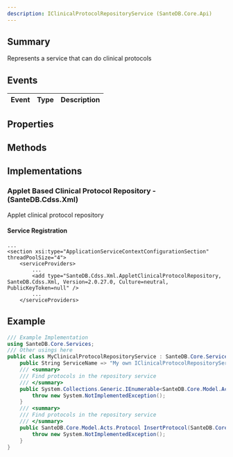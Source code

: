 ```yaml
---
description: IClinicalProtocolRepositoryService (SanteDB.Core.Api)
---
```


## Summary
Represents a service that can do clinical protocols

## Events

|Event|Type|Description|
|-|-|-|

## Properties


## Methods


## Implementations


### Applet Based Clinical Protocol Repository - (SanteDB.Cdss.Xml)
Applet clinical protocol repository

#### Service Registration
```markup
...
<section xsi:type="ApplicationServiceContextConfigurationSection" threadPoolSize="4">
	<serviceProviders>
		...
		<add type="SanteDB.Cdss.Xml.AppletClinicalProtocolRepository, SanteDB.Cdss.Xml, Version=2.0.27.0, Culture=neutral, PublicKeyToken=null" />
		...
	</serviceProviders>
```
## Example
```csharp
/// Example Implementation
using SanteDB.Core.Services;
/// Other usings here
public class MyClinicalProtocolRepositoryService : SanteDB.Core.Services.IClinicalProtocolRepositoryService { 
	public String ServiceName => "My own IClinicalProtocolRepositoryService service";
	/// <summary>
	/// Find protocols in the repository service
	/// </summary>
	public System.Collections.Generic.IEnumerable<SanteDB.Core.Model.Acts.Protocol> FindProtocol(System.Linq.Expressions.Expression<System.Func<SanteDB.Core.Model.Acts.Protocol,System.Boolean>> predicate,System.Int32 offset,System.Nullable<System.Int32> count,System.Int32& totalResults){
		throw new System.NotImplementedException();
	}
	/// <summary>
	/// Find protocols in the repository service
	/// </summary>
	public SanteDB.Core.Model.Acts.Protocol InsertProtocol(SanteDB.Core.Model.Acts.Protocol data){
		throw new System.NotImplementedException();
	}
}
```

